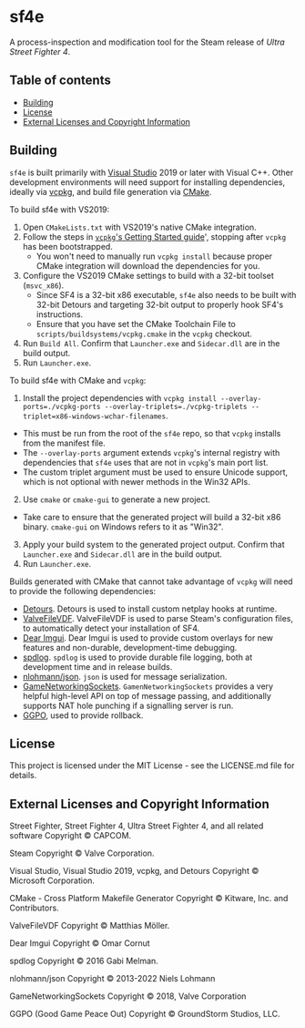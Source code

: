﻿# sf4e

A process-inspection and modification tool for the Steam release of _Ultra Street Fighter 4_.

## Table of contents
  * [Building](#building)
  * [License](#license)
  * [External Licenses and Copyright Information](#external-licenses-and-copyright-information)

## Building

`sf4e` is built primarily with [Visual Studio](https://visualstudio.microsoft.com/)
2019 or later with Visual C++. Other development environments will need support for
installing dependencies, ideally via [vcpkg](https://vcpkg.io/en/index.html), and
build file generation via [CMake](https://cmake.org/).

To build sf4e with VS2019:

1. Open `CMakeLists.txt` with VS2019's native CMake integration.
2. Follow the steps in [`vcpkg`'s Getting Started guide](https://vcpkg.io/en/getting-started.html)',
   stopping after `vcpkg` has been bootstrapped.
   * You won't need to manually run `vcpkg install` because proper CMake
     integration will download the dependencies for you.
3. Configure the VS2019 CMake settings to build with a 32-bit toolset
   (`msvc_x86`).
   - Since SF4 is a 32-bit x86 executable, `sf4e` also needs to be built with
     32-bit Detours and targeting 32-bit output to properly hook SF4's
     instructions.
   - Ensure that you have set the CMake Toolchain File to
     `scripts/buildsystems/vcpkg.cmake` in the `vcpkg` checkout.
4. Run `Build All`. Confirm that `Launcher.exe` and `Sidecar.dll` are in
   the build output.
5. Run `Launcher.exe`.

To build sf4e with CMake and `vcpkg`:

1. Install the project dependencies with `vcpkg install --overlay-ports=./vcpkg-ports --overlay-triplets=./vcpkg-triplets --triplet=x86-windows-wchar-filenames`.
  * This must be run from the root of the `sf4e` repo, so that `vcpkg` installs
    from the manifest file.
  * The `--overlay-ports` argument extends `vcpkg`'s internal registry with
    dependencies that `sf4e` uses that are not in `vcpkg`'s main port list.
  * The custom triplet argument must be used to ensure Unicode support, which
    is not optional with newer methods in the Win32 APIs.
2. Use `cmake` or `cmake-gui` to generate a new project.
  * Take care to ensure that the generated project will build a 32-bit x86
    binary. `cmake-gui` on Windows refers to it as "Win32".
3. Apply your build system to the generated project output. Confirm that
   `Launcher.exe` and `Sidecar.dll` are in the build output.
4. Run `Launcher.exe`.

Builds generated with CMake that cannot take advantage of `vcpkg` will need to
provide the following dependencies:

* [Detours](https://github.com/microsoft/Detours). Detours is used to install
  custom netplay hooks at runtime.
* [ValveFileVDF](https://github.com/TinyTinni/ValveFileVDF). ValveFileVDF
  is used to parse Steam's configuration files, to automatically detect
  your installation of SF4.
* [Dear Imgui](https://github.com/ocornut/imgui). Dear Imgui is used to
  provide custom overlays for new features and non-durable,
  development-time debugging.
* [spdlog](https://github.com/gabime/spdlog). `spdlog` is used to provide
  durable file logging, both at development time and in release builds.
* [nlohmann/json](https://github.com/nlohmann/json). `json` is used for
  message serialization.
* [GameNetworkingSockets](https://github.com/ValveSoftware/GameNetworkingSockets/).
  `GamenNetworkingSockets` provides a very helpful high-level API on top
  of message passing, and additionally supports NAT hole punching if
  a signalling server is run.
* [GGPO](https://github.com/pond3r/ggpo), used to provide rollback.

## License

This project is licensed under the MIT License - see the LICENSE.md file for details.

## External Licenses and Copyright Information

Street Fighter, Street Fighter 4, Ultra Street Fighter 4, and all related software
Copyright © CAPCOM.

Steam
Copyright © Valve Corporation.

Visual Studio, Visual Studio 2019, vcpkg, and Detours
Copyright © Microsoft Corporation.

CMake - Cross Platform Makefile Generator
Copyright © Kitware, Inc. and Contributors.

ValveFileVDF
Copyright © Matthias Möller.

Dear Imgui
Copyright © Omar Cornut

spdlog
Copyright © 2016 Gabi Melman.

nlohmann/json
Copyright © 2013-2022 Niels Lohmann

GameNetworkingSockets
Copyright © 2018, Valve Corporation

GGPO (Good Game Peace Out)
Copyright © GroundStorm Studios, LLC.